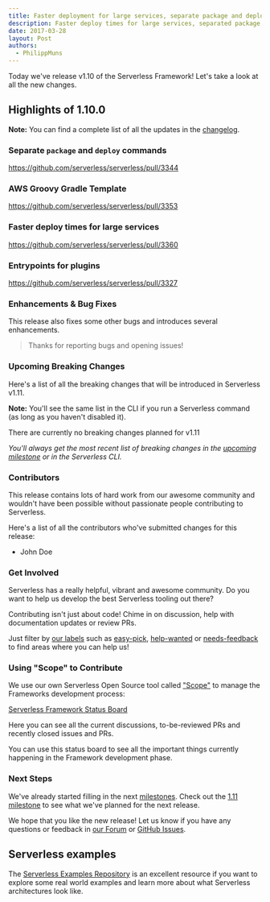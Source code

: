 ```yaml
---
title: Faster deployment for large services, separate package and deploy commands with Serverless v1.10
description: Faster deploy times for large services, separated package and deploy commands, Groovy service template in the Serverless Framework v1.10 release.
date: 2017-03-28
layout: Post
authors:
  - PhilippMuns
---
```


Today we've release v1.10 of the Serverless Framework! Let's take a look at all the new changes.

## Highlights of 1.10.0

**Note:** You can find a complete list of all the updates in the [changelog](https://github.com/serverless/serverless/blob/master/CHANGELOG.md).

### Separate `package` and `deploy` commands

https://github.com/serverless/serverless/pull/3344

### AWS Groovy Gradle Template

https://github.com/serverless/serverless/pull/3353

### Faster deploy times for large services

https://github.com/serverless/serverless/pull/3360

### Entrypoints for plugins

https://github.com/serverless/serverless/pull/3327

### Enhancements & Bug Fixes

This release also fixes some other bugs and introduces several enhancements.

> Thanks for reporting bugs and opening issues!

### Upcoming Breaking Changes

Here's a list of all the breaking changes that will be introduced in Serverless v1.11.

**Note:** You'll see the same list in the CLI if you run a Serverless command (as long as you haven't disabled it).

There are currently no breaking changes planned for v1.11

*You'll always get the most recent list of breaking changes in the [upcoming milestone](https://github.com/serverless/serverless/milestones) or in the Serverless CLI.*

### Contributors

This release contains lots of hard work from our awesome community and wouldn't have been possible without passionate people contributing to Serverless.

Here's a list of all the contributors who've submitted changes for this release:

- John Doe

### Get Involved

Serverless has a really helpful, vibrant and awesome community. Do you want to help us develop the best Serverless tooling out there?

Contributing isn't just about code! Chime in on discussion, help with documentation updates or review PRs.

Just filter by [our labels](https://github.com/serverless/serverless/labels) such as [easy-pick](https://github.com/serverless/serverless/issues?q=is%3Aopen+is%3Aissue+label%3Astatus%2Feasy-pick), [help-wanted](https://github.com/serverless/serverless/issues?q=is%3Aopen+is%3Aissue+label%3Astatus%2Fhelp-wanted) or [needs-feedback](https://github.com/serverless/serverless/labels/stage%2Fneeds-feedback) to find areas where you can help us!

### Using "Scope" to Contribute

We use our own Serverless Open Source tool called ["Scope"](https://github.com/serverless/scope) to manage the Frameworks development process:

[Serverless Framework Status Board](https://serverless.com/framework/status/)

Here you can see all the current discussions, to-be-reviewed PRs and recently closed issues and PRs.

You can use this status board to see all the important things currently happening in the Framework development phase.

### Next Steps

We've already started filling in the next [milestones](https://github.com/serverless/serverless/milestones). Check out the [1.11 milestone](https://github.com/serverless/serverless/milestone/26) to see what we've planned for the next release.

We hope that you like the new release! Let us know if you have any questions or feedback in [our Forum](http://forum.serverless.com/) or [GitHub Issues](https://github.com/serverless/serverless/issues).

## Serverless examples

The [Serverless Examples Repository](https://github.com/serverless/examples) is an excellent resource if you want to explore some real world examples and learn more about what Serverless architectures look like.
